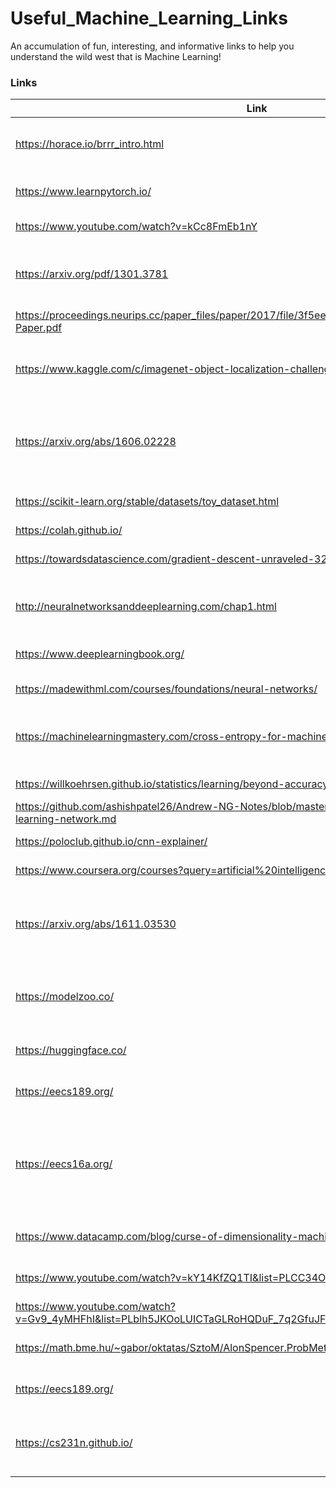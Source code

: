 # Useful_Machine_Learning_Links
An accumulation of fun, interesting, and informative links to help you understand the wild west that is Machine Learning!


### Links

|**Link**|**Description**|
|-----------|------------|
|https://horace.io/brrr_intro.html|A fun approach to speeding up a deep learning model.|
|https://www.learnpytorch.io/|Learn PyTorch basics for deep learning.|
|https://www.youtube.com/watch?v=kCc8FmEb1nY|Build GPT from scratch.|
|https://arxiv.org/pdf/1301.3781|Paper: Efficient Estimation of Word Representations in Vector Space|
|https://proceedings.neurips.cc/paper_files/paper/2017/file/3f5ee243547dee91fbd053c1c4a845aa-Paper.pdf|Paper: Attention Is All You Need|
|https://www.kaggle.com/c/imagenet-object-localization-challenge/overview/description|Kaggle ImageNet Object Localization Challenge|
|https://arxiv.org/abs/1606.02228|Paper: Systematic evaluation of CNN advances on the ImageNet|
|https://scikit-learn.org/stable/datasets/toy_dataset.html|Scikit Toy Datasets to practice ML|
|https://colah.github.io/|Cool ML Blog|
|https://towardsdatascience.com/gradient-descent-unraveled-3274c895d12d-2/|Gradient Descent Unraveled|
|http://neuralnetworksanddeeplearning.com/chap1.html|Online Book on Neural Networks and Deep Learning|
|https://www.deeplearningbook.org/|Online Book on Deep Learning by MIT|
|https://madewithml.com/courses/foundations/neural-networks/|Neural Network Course|
|https://machinelearningmastery.com/cross-entropy-for-machine-learning/|A Gentle Introduction to Cross-Entropy for Machine Learning|
|https://willkoehrsen.github.io/statistics/learning/beyond-accuracy-precision-and-recall/|Precision and Recall|
|https://github.com/ashishpatel26/Andrew-NG-Notes/blob/master/andrewng-p-2-improving-deep-learning-network.md|Deep Learning notebooks|
|https://poloclub.github.io/cnn-explainer/|Interactive CNN Explainer|
|https://www.coursera.org/courses?query=artificial%20intelligence|Coursera Free Online Courses|
|https://arxiv.org/abs/1611.03530|Paper: Understanding deep learning requires rethinking generalization|
|https://modelzoo.co/|Open source deep learning code and pretrained models.|
|https://huggingface.co/|HuggingFace, free models and datasets.|
|https://eecs189.org/|Intro to ML Course at UC Berkeley|
|https://eecs16a.org/|Foundations of Signals, Dynamical Systems, and Information Processing, UC Berkeley Course|
|https://www.datacamp.com/blog/curse-of-dimensionality-machine-learning|The curse of dimensionality in ML|
|https://www.youtube.com/watch?v=kY14KfZQ1TI&list=PLCC34OHNcOtpcgR9LEYSdi9r7XIbpkpK1|Deep Learning with PyTorch Tutorial Playlist|
|https://www.youtube.com/watch?v=Gv9_4yMHFhI&list=PLblh5JKOoLUICTaGLRoHQDuF_7q2GfuJF&index=1|ML StatQuest|
|https://math.bme.hu/~gabor/oktatas/SztoM/AlonSpencer.ProbMethod3ed.pdf|The Probabilistic Method Book|
|https://eecs189.org/|UC Berkeley Intro to ML Course Website|
|https://cs231n.github.io/|Stanford Deep Learning for Computer Vision Course Website|


